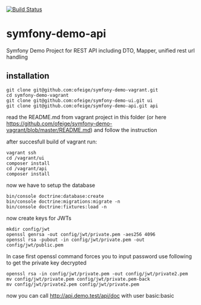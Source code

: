 [![Build Status](https://travis-ci.org/dpeuscher/symfony-demo-api.svg?branch=master)](https://travis-ci.org/dpeuscher/symfony-demo-api)

# symfony-demo-api
Symfony Demo Project for REST API including DTO, Mapper, unified rest url handling  

## installation

``` 
git clone git@github.com:ofeige/symfony-demo-vagrant.git
cd symfony-demo-vagrant
git clone git@github.com:ofeige/symfony-demo-ui.git ui
git clone git@github.com:ofeige/symfony-demo-api.git api
``` 

read the README.md from vagrant project in this folder (or here https://github.com/ofeige/symfony-demo-vagrant/blob/master/README.md) and follow the instruction

after succesfull build of vagrant run:
``` 
vagrant ssh
cd /vagrant/ui
composer install
cd /vagrant/api
composer install
``` 

now we have to setup the database
``` 
bin/console doctrine:database:create
bin/console doctrine:migrations:migrate -n
bin/console doctrine:fixtures:load -n
``` 

now create keys for JWTs
```
mkdir config/jwt
openssl genrsa -out config/jwt/private.pem -aes256 4096
openssl rsa -pubout -in config/jwt/private.pem -out config/jwt/public.pem
```

In case first openssl command forces you to input password use following to get the private key decrypted
```
openssl rsa -in config/jwt/private.pem -out config/jwt/private2.pem
mv config/jwt/private.pem config/jwt/private.pem-back
mv config/jwt/private2.pem config/jwt/private.pem
```

now you can call http://api.demo.test/api/doc with user basic:basic

